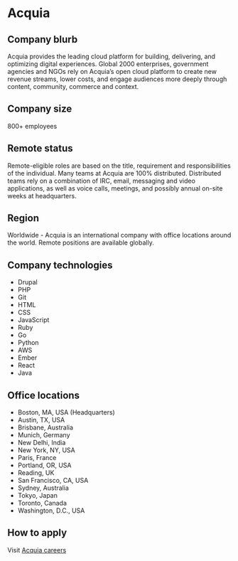 # Acquia

## Company blurb

Acquia provides the leading cloud platform for building, delivering, and optimizing digital experiences. Global 2000 enterprises, government agencies and NGOs rely on Acquia’s open cloud platform to create new revenue streams, lower costs, and engage audiences more deeply through content, community, commerce and context.

## Company size

800+ employees

## Remote status

Remote-eligible roles are based on the title, requirement and responsibilities of the individual. Many teams at Acquia are 100% distributed. Distributed teams rely on a combination of IRC, email, messaging and video applications, as well as voice calls, meetings, and possibly annual on-site weeks at headquarters.

## Region

Worldwide - Acquia is an international company with office locations around the world. Remote positions are available globally.

## Company technologies

- Drupal
- PHP
- Git
- HTML
- CSS
- JavaScript
- Ruby
- Go
- Python
- AWS
- Ember
- React
- Java

## Office locations

- Boston, MA, USA (Headquarters)
- Austin, TX, USA
- Brisbane, Australia
- Munich, Germany
- New Delhi, India
- New York, NY, USA
- Paris, France
- Portland, OR, USA
- Reading, UK
- San Francisco, CA, USA
- Sydney, Australia
- Tokyo, Japan
- Toronto, Canada
- Washington, D.C., USA

## How to apply

Visit [Acquia careers](https://www.acquia.com/careers/open-positions)
